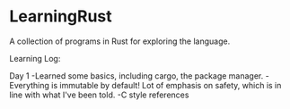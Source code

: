 # LearningRust
A collection of programs in Rust for exploring the language.


Learning Log:

Day 1
-Learned some basics, including cargo, the package manager. 
-Everything is immutable by default! Lot of emphasis on safety, which is in line with what I've been told.
-C style references
